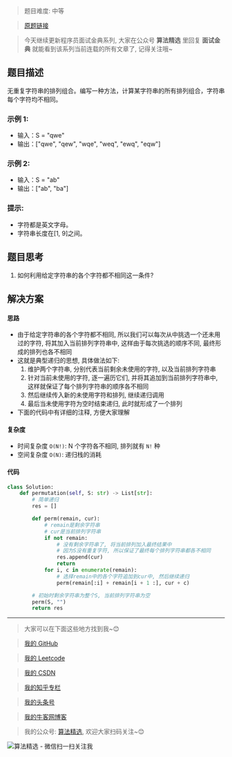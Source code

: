 > 题目难度: 中等

> [原题链接](https://leetcode-cn.com/problems/permutation-i-lcci/)

> 今天继续更新程序员面试金典系列, 大家在公众号 **算法精选** 里回复 **面试金典** 就能看到该系列当前连载的所有文章了, 记得关注哦~

## 题目描述

无重复字符串的排列组合。编写一种方法，计算某字符串的所有排列组合，字符串每个字符均不相同。

### 示例 1:

- 输入：S = "qwe"
- 输出：["qwe", "qew", "wqe", "weq", "ewq", "eqw"]

### 示例 2:

- 输入：S = "ab"
- 输出：["ab", "ba"]

### 提示:

- 字符都是英文字母。
- 字符串长度在[1, 9]之间。

## 题目思考

1. 如何利用给定字符串的各个字符都不相同这一条件?

## 解决方案

#### 思路

- 由于给定字符串的各个字符都不相同, 所以我们可以每次从中挑选一个还未用过的字符, 将其加入当前排列字符串中, 这样由于每次挑选的顺序不同, 最终形成的排列也各不相同
- 这就是典型递归的思想, 具体做法如下:
  1. 维护两个字符串, 分别代表当前剩余未使用的字符, 以及当前排列字符串
  2. 针对当前未使用的字符, 逐一遍历它们, 并将其追加到当前排列字符串中, 这样就保证了每个排列字符串的顺序各不相同
  3. 然后继续传入新的未使用字符和排列, 继续递归调用
  4. 最后当未使用字符为空时结束递归, 此时就形成了一个排列
- 下面的代码中有详细的注释, 方便大家理解

#### 复杂度

- 时间复杂度 `O(N!)`: N 个字符各不相同, 排列就有 `N!` 种
- 空间复杂度 `O(N)`: 递归栈的消耗

#### 代码

```python
class Solution:
    def permutation(self, S: str) -> List[str]:
        # 简单递归
        res = []

        def perm(remain, cur):
            # remain是剩余字符串
            # cur是当前排列字符串
            if not remain:
                # 没有剩余字符串了, 将当前排列加入最终结果中
                # 因为S没有重复字符, 所以保证了最终每个排列字符串都各不相同
                res.append(cur)
                return
            for i, c in enumerate(remain):
                # 选择remain中的各个字符追加到cur中, 然后继续递归
                perm(remain[:i] + remain[i + 1 :], cur + c)

        # 初始时剩余字符串为整个S, 当前排列字符串为空
        perm(S, "")
        return res
```

---

> 大家可以在下面这些地方找到我~😊

> [我的 GitHub](https://github.com/zjulyx)

> [我的 Leetcode](https://leetcode-cn.com/u/suibianfahui/)

> [我的 CSDN](https://me.csdn.net/zjulyx1993)

> [我的知乎专栏](https://zhuanlan.zhihu.com/c_1242508721932464128)

> [我的头条号](https://www.toutiao.com/c/user/1090304683804520/#mid=1671643017345028)

> [我的牛客网博客](https://blog.nowcoder.net/zjulyx)

> 我的公众号: [算法精选](https://mp.weixin.qq.com/s?__biz=MzA5MDk1MjI5MA==&mid=2247484158&idx=1&sn=90176bac32cf7af40e4074c721fd8a95&chksm=900285f3a7750ce5a068c9c9773781461819633f2fd60533732637ec9520c908371ebc218d49&scene=178&cur_album_id=1386231241346859009#rd), 欢迎大家扫码关注~😊

![算法精选 - 微信扫一扫关注我](https://pic1.zhimg.com/80/v2-7c988a7b35886df51596ef23616764ac_1440w.jpg)
